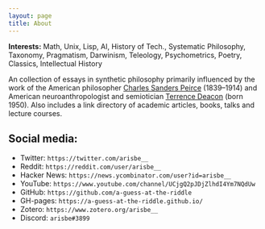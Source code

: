```yaml
---
layout: page
title: About
---
```


**Interests:** Math, Unix, Lisp, AI, History of Tech., Systematic Philosophy, Taxonomy, Pragmatism, Darwinism, Teleology, Psychometrics, Poetry, Classics, Intellectual History

An collection of essays in synthetic philosophy primarily influenced by the work of the American philosopher [Charles Sanders Peirce](https://en.wikipedia.org/wiki/Charles_Sanders_Peirce) (1839–1914) and American neuroanthropologist and semiotician [Terrence Deacon](https://en.wikipedia.org/wiki/Terrence_Deacon) (born 1950). Also includes a link directory of academic articles, books, talks and lecture courses.


## Social media:
 - Twitter: `https://twitter.com/arisbe__` 
 - Reddit: `https://reddit.com/user/arisbe__`
 - Hacker News: `https://news.ycombinator.com/user?id=arisbe__`
 - YouTube: `https://www.youtube.com/channel/UCjgQ2pJDjZlhdI4Ym7NQdUw`
 - GitHub: `https://github.com/a-guess-at-the-riddle`
 - GH-pages: `https://a-guess-at-the-riddle.github.io/`
 - Zotero: `https://www.zotero.org/arisbe__`
 - Discord: `arisbe#3899`
